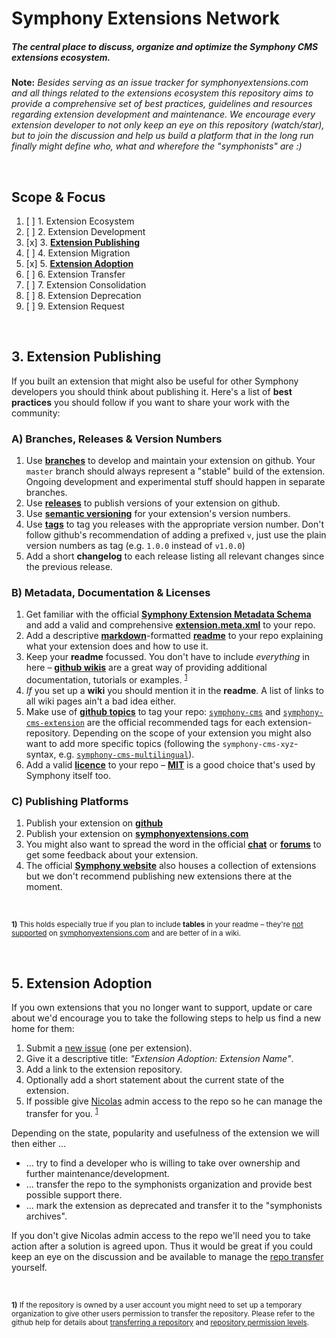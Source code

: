 # Symphony Extensions Network

##### The central place to discuss, organize and optimize the Symphony CMS extensions ecosystem.

**Note:** _Besides serving as an issue tracker for symphonyextensions.com and all things related to the extensions ecosystem this repository aims to provide a comprehensive set of best practices, guidelines and resources regarding extension development and maintenance. We encourage every extension developer to not only keep an eye on this repository (watch/star), but to join the discussion and help us build a platform that in the long run finally might define who, what and wherefore the "symphonists" are :)_

<br/>

## Scope & Focus

1. [ ] 1. Extension Ecosystem
2. [ ] 2. Extension Development
3. [x] 3. **[Extension Publishing](#3-extension-publishing)**
4. [ ] 4. Extension Migration
5. [x] 5. **[Extension Adoption](#5-extension-adoption)**
6. [ ] 6. Extension Transfer
7. [ ] 7. Extension Consolidation
8. [ ] 8. Extension Deprecation
9. [ ] 9. Extension Request

<br/>

## 3. Extension Publishing

If you built an extension that might also be useful for other Symphony developers you should think about publishing it. Here's a list of **best practices** you should follow if you want to share your work with the community:

### A) Branches, Releases & Version Numbers

1. Use **[branches](https://guides.github.com/introduction/flow/)** to develop and maintain your extension on github. Your `master` branch should always represent a "stable" build of the extension. Ongoing development and experimental stuff should happen in separate branches.
2. Use **[releases](https://help.github.com/articles/creating-releases/)** to publish versions of your extension on github.
3. Use **[semantic versioning](http://semver.org/)** for your extension's version numbers. 
4. Use **[tags](https://git-scm.com/book/en/v2/Git-Basics-Tagging)** to tag you releases with the appropriate version number. Don't follow github's recommendation of adding a prefixed `v`, just use the plain version numbers as tag (e.g. `1.0.0` instead of `v1.0.0`)
5. Add a short **changelog** to each release listing all relevant changes since the previous release.

### B) Metadata, Documentation & Licenses

1. Get familiar with the official **[Symphony Extension Metadata Schema](http://symphonyextensions.com/schemas/extension/1.0/)** and add a valid and comprehensive **[extension.meta.xml](http://symphonyextensions.com/schemas/extension/1.0/#example)** to your repo.
2. Add a descriptive **[markdown](https://guides.github.com/features/mastering-markdown/)**-formatted **[readme](https://help.github.com/articles/about-readmes/)** to your repo explaining what your extension does and how to use it.
3. Keep your **readme** focussed. You don't have to include _everything_ in here – **[github wikis](https://help.github.com/articles/about-github-wikis/)** are a great way of providing additional documentation, tutorials or examples. <sup><a href="#extension-publishing-f1">1</a></sup>
4. _If_ you set up a **wiki** you should mention it in the **readme**. A list of links to all wiki pages ain't a bad idea either.
5. Make use of **[github topics](https://help.github.com/articles/about-topics/)** to tag your repo: [`symphony-cms`](https://github.com/search?q=topic%3Asymphony-cms) and [`symphony-cms-extension`](https://github.com/search?q=topic%3Asymphony-cms-extension) are the official recommended tags for each extension-repository. Depending on the scope of your extension you might also want to add more specific topics (following the `symphony-cms-xyz`-syntax, e.g. [`symphony-cms-multilingual`](https://github.com/search?q=topic%3Asymphony-cms-multilingual)).
6. Add a valid **[licence](https://help.github.com/articles/licensing-a-repository/)** to your repo – **[MIT](https://choosealicense.com/licenses/mit/)** is a good choice that's used by Symphony itself too.


### C) Publishing Platforms

1. Publish your extension on **[github](https://github.com/)**
2. Publish your extension on **[symphonyextensions.com](http://symphonyextensions.com/)**
3. You might also want to spread the word in the official **[chat](https://gitter.im/symphonycms/symphony-2)** or **[forums](http://www.getsymphony.com/discuss/)** to get some feedback about your extension.
4. The official **[Symphony website](http://www.getsymphony.com/download/extensions/)** also houses a collection of extensions but we don't recommend publishing new extensions there at the moment.

<br/>
<p>
	<sup>
		<b id="extension-publishing-f1">1)</b> This holds especially true if you plan to include <b>tables</b> in your readme – they're <a href="https://github.com/symphonists/symphony-extensions-network/issues/5">not supported</a> on <a href="http://symphonyextensions.com/">symphonyextensions.com</a> and are better of in a wiki.  
	</sup>
</p>
<br/>


## 5. Extension Adoption

If you own extensions that you no longer want to support, update or care about we'd encourage you to take the following steps to help us find a new home for them:

1. Submit a [new issue](https://github.com/symphonists/symphony-extensions-network/issues/new) (one per extension).
2. Give it a descriptive title: _"Extension Adoption: Extension Name"_.
3. Add a link to the extension repository.
4. Optionally add a short statement about the current state of the extension.
5. If possible give [Nicolas](https://github.com/nitriques) admin access to the repo so he can manage the transfer for you. <sup><a href="#extension-adoption-f1">1</a></sup>

Depending on the state, popularity and usefulness of the extension we will then either …

- … try to find a developer who is willing to take over ownership and further maintenance/development.
- … transfer the repo to the symphonists organization and provide best possible support there.
- … mark the extension as deprecated and transfer it to the "symphonists archives".

If you don't give Nicolas admin access to the repo we'll need you to take action after a solution is agreed upon. Thus it would be great if you could keep an eye on the discussion and be available to manage the [repo transfer](https://help.github.com/articles/transferring-a-repository/) yourself.

<br/>
<p>
	<sup>
		<b id="extension-adoption-f1">1)</b> If the repository is owned by a user account you might need to set up a temporary organization to give other users permission to transfer the repository.  Please refer to the github help for details about <a href="https://help.github.com/articles/transferring-a-repository/">transferring a repository</a> and <a href="https://help.github.com/articles/repository-permission-levels-for-an-organization/">repository permission levels</a>. 
	</sup>
</p>
<br/>
